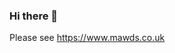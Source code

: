 ### Hi there 👋

Please see https://www.mawds.co.uk

<!-- 
## Build notes

Built with [quarto](https://www.quarto.org).

Add new posts to posts directory

Render the site with `quarto render` and push to github

-->
<!--
**mawds/mawds** is a ✨ _special_ ✨ repository because its `README.md` (this file) appears on your GitHub profile.

Here are some ideas to get you started:

- 🔭 I’m currently working on ...
- 🌱 I’m currently learning ...
- 👯 I’m looking to collaborate on ...
- 🤔 I’m looking for help with ...
- 💬 Ask me about ...
- 📫 How to reach me: ...
- 😄 Pronouns: ...
- ⚡ Fun fact: ...
-->
